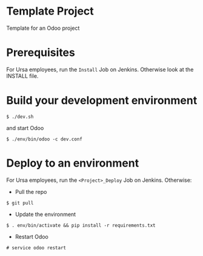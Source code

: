 # Template Project

Template for an Odoo project

# Prerequisites

For Ursa employees, run the `Install` Job on Jenkins. Otherwise look at the INSTALL file.

# Build your development environment

`$ ./dev.sh`

and start Odoo

`$ ./env/bin/odoo -c dev.conf`

# Deploy to an environment

For Ursa employees, run the `<Project>_Deploy` Job on Jenkins. Otherwise:

* Pull the repo

`$ git pull`

* Update the environment

`$ . env/bin/activate && pip install -r requirements.txt`

* Restart Odoo

`# service odoo restart`